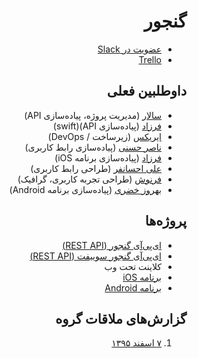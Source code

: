 <div dir="rtl">

# گنجور

+ [عضویت در Slack](https://ganjoor.now.sh/)
+ [Trello](https://trello.com/b/7FdzLNkm/ganjoor-2-0)

## داوطلبین فعلی

+ [سالار](https://twitter.com/sallar) (مدیریت پروژه، پیاده‌سازی API)
+ [فرزاد](https://twitter.com/euwars) (پیاده‌سازی API)(swift)
+ [ایریکس](https://twitter.com/iiriix_) (زیرساخت / DevOps)
+ [ناصر حسنی](https://twitter.com/snhasani) (پیاده‌سازی رابط کاربری)
+ [فرزاد](https://twitter.com/euwars) (پیاده‌سازی برنامه iOS)
+ [علی احسانفر](https://twitter.com/ehsaniaa) (طراحی رابط کاربری)
+ [فرنوش](https://twitter.com/FarnOoSh_) (طراحی تجربه کاربری، گرافیک)
+ [بهروز خضری](https://twitter.com/FarnOoSh_) (پیاده‌سازی برنامه Android)

## پروژه‌ها

+ [ای‌پی‌آی گنجور (REST API)](https://github.com/ganjoor/ganjoor-api)
+ [ای‌پی‌آی گنجور سوییفت (REST API)](https://github.com/ganjoor/GanjoorAPI-Swift)
+ کلاینت تحت وب
+ [برنامه iOS](https://github.com/ganjoor/ganjoor-ios)
+ [برنامه Android](https://github.com/ganjoor/ganjoor-android)

## گزارش‌های ملاقات گروه

1. [۷ اسفند ۱۳۹۵](https://github.com/ganjoor/roadmap/wiki/Feb-25th-2017---Kickoff)
